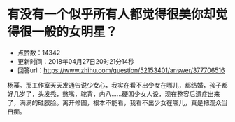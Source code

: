# 有没有一个似乎所有人都觉得很美你却觉得很一般的女明星？
- 点赞数：14342
- 更新时间：2018年04月27日20时21分14秒
- 回答url：https://www.zhihu.com/question/52153401/answer/377706516
<body>
 <p data-pid="cYdJ4dH1">杨幂。那工作室天天发通告说少女心，我实在看不出少女在哪儿，都结婚，孩子都好几岁了，头发秃，憋嘴，驼背，内八……硬凹少女人设，现在整容后遗症出来了，满满的硅胶脸。离开修图，根本不能看，我看不出少女在哪儿，真是把观众当白痴。</p>
</body>